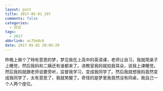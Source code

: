 ```yaml
---
layout: post
title: 2017-05-01_107
comments: false
categories:
  - 日记
tags:
  - 2017
abbrlink: ac75e8c6
date: 2017-05-01 20:05:29
---
```


  昨晚上做个了特有意思的梦，梦见我在上高中的英语课，老师让自习，我就爬桌子上睡觉，然后我妈和二姨还有谁都来了。进教室我妈就掐我耳朵，说我上课睡觉。然后我妈就跟老师说要旁听，监督我学习，变成我同学了。然后我就想我妈竟然变成我同学了，太有意思了，我就笑醒了。奇怪的是梦里我竟然没有同桌，我自己一个人两个座位。
